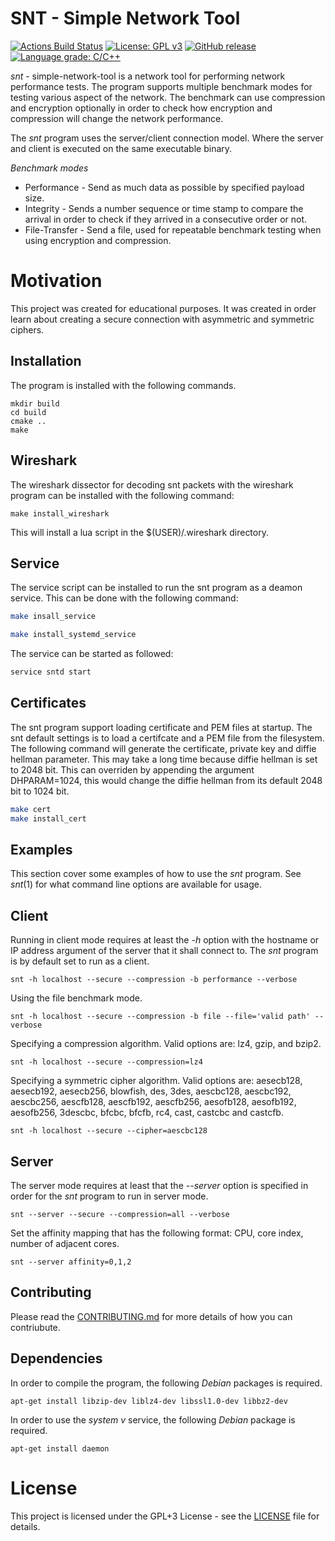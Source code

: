 # SNT - Simple Network Tool
[![Actions Build Status](https://github.com/voldien/snt/workflows/snt/badge.svg?branch=master)](https://github.com/voldien/snt/actions)
[![License: GPL v3](https://img.shields.io/badge/License-GPLv3-blue.svg)](https://www.gnu.org/licenses/gpl-3.0)
[![GitHub release](https://img.shields.io/github/release/voldien/snt.svg)](https://github.com/voldien/snt/releases)
[![Language grade: C/C++](https://img.shields.io/lgtm/grade/cpp/g/voldien/snt.svg?logo=lgtm&logoWidth=18)](https://lgtm.com/projects/g/voldien/snt/context:cpp)

*snt* - simple-network-tool is a network tool for performing network performance tests. The program supports multiple benchmark modes for testing various aspect of the network. The benchmark can use compression and encryption optionally in order to check how encryption and compression will change the network performance.

The *snt* program uses the server/client connection model. Where the server and client is executed on the same executable binary.

*Benchmark modes*

* Performance - Send as much data as possible by specified payload size.
* Integrity - Sends a number sequence or time stamp to compare the arrival in order to check if they arrived in a consecutive order or not.
* File-Transfer - Send a file, used for repeatable benchmark testing when using encryption and compression.

# Motivation

This project was created for educational purposes. It was created in order learn about creating a secure connection with asymmetric and symmetric ciphers.

## Installation

The program is installed with the following commands.
```
mkdir build
cd build
cmake ..
make
```
## Wireshark
The wireshark dissector for decoding snt packets with the wireshark program can be installed with the following command:
```
make install_wireshark
```
This will install a lua script in the $(USER)/.wireshark directory.

## Service
The service script can be installed to run the snt program as a deamon service. This can be done with the following command:
```bash
make insall_service 
```
```bash
make install_systemd_service
```
The service can be started as followed:
```bash
service sntd start
```

## Certificates
The snt program support loading certificate and PEM files at startup. The snt default settings is to load a certifcate and a PEM file from the filesystem.
The following command will generate the certificate, private key and diffie hellman parameter. This may take a long time because diffie hellman is set to 2048 bit. This can overriden by appending the argument DHPARAM=1024, this would change the diffie hellman from its default 2048 bit to 1024 bit.
```bash
make cert
make install_cert
```

## Examples

This section cover some examples of how to use the *snt* program. See *snt*(1) for what command line options are available for usage.

## Client
Running in client mode requires at least the *-h* option with the hostname or IP address argument of the server that it shall connect to. The *snt* program is by default set to run as a client.
```
snt -h localhost --secure --compression -b performance --verbose
```
Using the file benchmark mode.
```
snt -h localhost --secure --compression -b file --file='valid path' --verbose
```
Specifying a compression algorithm. Valid options are: lz4, gzip, and bzip2.
```
snt -h localhost --secure --compression=lz4
```
Specifying a symmetric cipher algorithm. Valid options are: aesecb128, aesecb192, aesecb256, blowfish, des, 3des, aescbc128, aescbc192, aescbc256, aescfb128, aescfb192, aescfb256, aesofb128, aesofb192, aesofb256, 3descbc, bfcbc, bfcfb, rc4, cast, castcbc and castcfb.
```
snt -h localhost --secure --cipher=aescbc128
```

## Server
The server mode requires at least that the *--server* option is specified in order for the *snt* program to run in server mode.
```
snt --server --secure --compression=all --verbose
```
Set the affinity mapping that has the following format: CPU, core index, number of adjacent cores.
```
snt --server affinity=0,1,2
```

## Contributing

Please read the [CONTRIBUTING.md](CONTRIBUTING) for more details of how you can contriubute.

## Dependencies
In order to compile the program, the following *Debian* packages is required.
```
apt-get install libzip-dev liblz4-dev libssl1.0-dev libbz2-dev
```
In order to use the *system v* service, the following *Debian* package is required.
```
apt-get install daemon
```

# License
This project is licensed under the GPL+3 License - see the [LICENSE](LICENSE) file for details.
